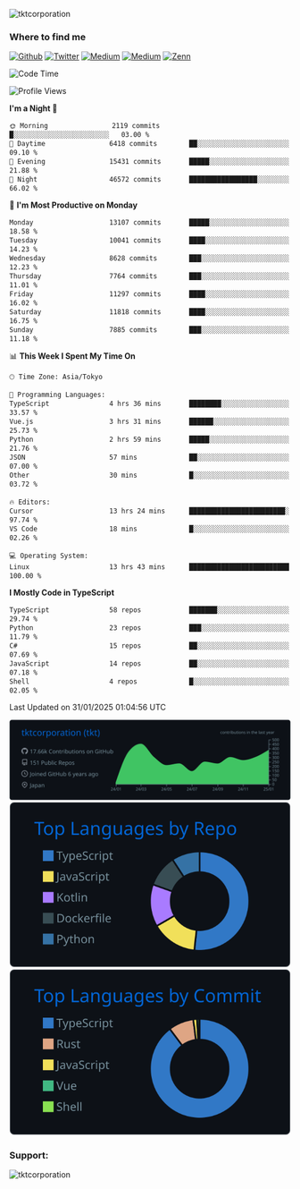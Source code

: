 <p align="left"> <img src="https://komarev.com/ghpvc/?username=tktcorporation&label=Profile%20views&color=0e75b6&style=flat" alt="tktcorporation" /> </p>

<h3>Where to find me</h3>
<p>
<a href="https://github.com/tktcorporation" target="_blank"><img alt="Github" src="https://img.shields.io/badge/GitHub-%2312100E.svg?&style=for-the-badge&logo=Github&logoColor=white" /></a>
<a href="https://twitter.com/tktcorporation" target="_blank"><img alt="Twitter" src="https://img.shields.io/badge/twitter-%231DA1F2.svg?&style=for-the-badge&logo=twitter&logoColor=white" /></a>
<a href="https://www.linkedin.com/in/tktcorporation" target="_blank"><img alt="Medium" src="https://img.shields.io/badge/linkdin-0a66c2.svg?&style=for-the-badge&logo=linkedin&logoColor=white" /></a>
<a href="https://qiita.com/tktcorporation" target="_blank"><img alt="Medium" src="https://img.shields.io/badge/qiita-55C500.svg?&style=for-the-badge&logo=qiita&logoColor=white" /></a>
<a href="https://zenn.dev/tktcorporation" target="_blank"><img alt="Zenn" src="https://img.shields.io/badge/Zenn-3EA8FF.svg?&style=for-the-badge&logo=Zenn&logoColor=white" /></a>
</p>
  
<!--START_SECTION:waka-->
![Code Time](http://img.shields.io/badge/Code%20Time-2%2C089%20hrs%205%20mins-blue)

![Profile Views](http://img.shields.io/badge/Profile%20Views-0-blue)

**I'm a Night 🦉** 

```text
🌞 Morning                2119 commits        █░░░░░░░░░░░░░░░░░░░░░░░░   03.00 % 
🌆 Daytime                6418 commits        ██░░░░░░░░░░░░░░░░░░░░░░░   09.10 % 
🌃 Evening                15431 commits       █████░░░░░░░░░░░░░░░░░░░░   21.88 % 
🌙 Night                  46572 commits       █████████████████░░░░░░░░   66.02 % 
```
📅 **I'm Most Productive on Monday** 

```text
Monday                   13107 commits       █████░░░░░░░░░░░░░░░░░░░░   18.58 % 
Tuesday                  10041 commits       ████░░░░░░░░░░░░░░░░░░░░░   14.23 % 
Wednesday                8628 commits        ███░░░░░░░░░░░░░░░░░░░░░░   12.23 % 
Thursday                 7764 commits        ███░░░░░░░░░░░░░░░░░░░░░░   11.01 % 
Friday                   11297 commits       ████░░░░░░░░░░░░░░░░░░░░░   16.02 % 
Saturday                 11818 commits       ████░░░░░░░░░░░░░░░░░░░░░   16.75 % 
Sunday                   7885 commits        ███░░░░░░░░░░░░░░░░░░░░░░   11.18 % 
```


📊 **This Week I Spent My Time On** 

```text
🕑︎ Time Zone: Asia/Tokyo

💬 Programming Languages: 
TypeScript               4 hrs 36 mins       ████████░░░░░░░░░░░░░░░░░   33.57 % 
Vue.js                   3 hrs 31 mins       ██████░░░░░░░░░░░░░░░░░░░   25.73 % 
Python                   2 hrs 59 mins       █████░░░░░░░░░░░░░░░░░░░░   21.76 % 
JSON                     57 mins             ██░░░░░░░░░░░░░░░░░░░░░░░   07.00 % 
Other                    30 mins             █░░░░░░░░░░░░░░░░░░░░░░░░   03.72 % 

🔥 Editors: 
Cursor                   13 hrs 24 mins      ████████████████████████░   97.74 % 
VS Code                  18 mins             █░░░░░░░░░░░░░░░░░░░░░░░░   02.26 % 

💻 Operating System: 
Linux                    13 hrs 43 mins      █████████████████████████   100.00 % 
```

**I Mostly Code in TypeScript** 

```text
TypeScript               58 repos            ███████░░░░░░░░░░░░░░░░░░   29.74 % 
Python                   23 repos            ███░░░░░░░░░░░░░░░░░░░░░░   11.79 % 
C#                       15 repos            ██░░░░░░░░░░░░░░░░░░░░░░░   07.69 % 
JavaScript               14 repos            ██░░░░░░░░░░░░░░░░░░░░░░░   07.18 % 
Shell                    4 repos             █░░░░░░░░░░░░░░░░░░░░░░░░   02.05 % 
```




 Last Updated on 31/01/2025 01:04:56 UTC
<!--END_SECTION:waka-->

[![](https://raw.githubusercontent.com/tktcorporation/tktcorporation/master/profile-summary-card-output/github_dark/0-profile-details.svg)](https://github.com/vn7n24fzkq/github-profile-summary-cards)
[![](https://raw.githubusercontent.com/tktcorporation/tktcorporation/master/profile-summary-card-output/github_dark/1-repos-per-language.svg)](https://github.com/vn7n24fzkq/github-profile-summary-cards) [![](https://raw.githubusercontent.com/tktcorporation/tktcorporation/master/profile-summary-card-output/github_dark/2-most-commit-language.svg)](https://github.com/vn7n24fzkq/github-profile-summary-cards)

<h3 align="left">Support:</h3>
<p><a href="https://www.buymeacoffee.com/tktcorporation"> <img align="left" src="https://cdn.buymeacoffee.com/buttons/v2/default-yellow.png" height="50" width="210" alt="tktcorporation" /></a></p><br><br>
